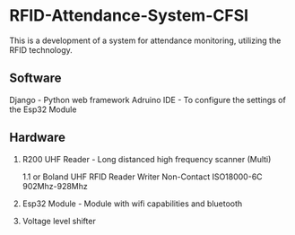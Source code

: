 # RFID-Attendance-System-CFSI

This is a development of a system for attendance monitoring, utilizing the RFID technology.


## Software
Django - Python web framework
Adruino IDE - To configure the settings of the Esp32 Module

## Hardware
1. R200 UHF Reader - Long distanced high frequency scanner (Multi)

   1.1 or Boland UHF RFID Reader Writer Non-Contact ISO18000-6C 902Mhz-928Mhz

3. Esp32 Module - Module with wifi capabilities and bluetooth

4. Voltage level shifter
